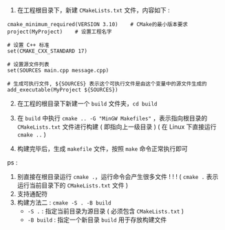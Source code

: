 
1. 在工程根目录下，新建 `CMakeLists.txt` 文件，内容如下 :

```
cmake_minimum_required(VERSION 3.10)    # CMake的最小版本要求
project(MyProject)    # 设置工程名字

# 设置 C++ 标准
set(CMAKE_CXX_STANDARD 17)

# 设置源文件列表
set(SOURCES main.cpp message.cpp)

# 生成可执行文件, ${SOURCES} 表示这个可执行文件是由这个变量中的源文件生成的
add_executable(MyProject ${SOURCES})
```

2. 在工程的根目录下新建一个 `build` 文件夹，`cd build`

3. 在 `build` 中执行 `cmake .. -G "MinGW Makefiles"` ，表示指向根目录的 `CMakeLists.txt` 文件进行构建 
	( 即指向上一级目录 )  ( 在 Linux 下直接运行 `cmake ..` )

4. 构建完毕后，生成 `makefile` 文件，按照 `make` 命令正常执行即可 

ps :
1. 别直接在根目录运行 `cmake .`，运行命令会产生很多文件 ! ! !
	( `cmake .` 表示运行当前目录下的 `CMakeLists.txt` 文件 )
2. 支持通配符
3. 构建方法二 :    `cmake -S . -B build`
	- `-S .` :    指定当前目录为源目录 ( 必须包含 `CMakeLists.txt` )
	- `-B build` :    指定一个新目录 `build` 用于存放构建文件

